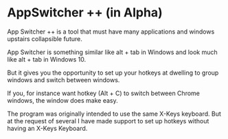 # AppSwitcher ++ (in Alpha)

App Switcher ++ is a tool that must have many applications and windows upstairs collapsible future.

App Switcher is something similar like alt + tab in Windows and look much like alt + tab in Windows 10. 

But it gives you the opportunity to set up your hotkeys at dwelling to group windows and switch between windows. 

If you, for instance want hotkey (Alt + C) to  switch between Chrome windows, the window does make easy.

The program was originally intended to use the same X-Keys keyboard. But at the request of several I have made support to set up hotkeys without having an X-Keys Keyboard.
